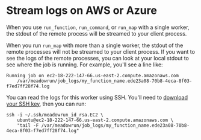 # Stream logs on AWS or Azure

When you use `run_function`, `run_command`, or `run_map` with a single worker, the
stdout of the remote process will be streamed to your client process.

When you run `run_map` with more than a single worker, the stdout of the remote
processes will not be streamed to your client process. If you want to see the logs of
the remote processes, you can look at your local stdout to see where the job is running.
For example, you'll see a line like:

```
Running job on ec2-18-222-147-66.us-east-2.compute.amazonaws.com 
    /var/meadowrun/job_logs/my_function_name.ede23a08-70b8-4eca-8f03-f7ed7ff28f74.log
```

You can read the logs for this worker using SSH. You'll need to [download your SSH
key](../ssh_to_instance), then you can run:

```
ssh -i ~/.ssh/meadowrun_id_rsa.EC2 \
    ubuntu@ec2-18-222-147-66.us-east-2.compute.amazonaws.com \
    "tail -F /var/meadowrun/job_logs/my_function_name.ede23a08-70b8-4eca-8f03-f7ed7ff28f74.log"
```
